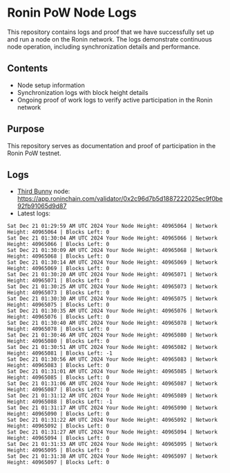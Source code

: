 # Ronin PoW Node Logs

This repository contains logs and proof that we have successfully set up and run a node on the Ronin network. The logs demonstrate continuous node operation, including synchronization details and performance.

## Contents

- Node setup information
- Synchronization logs with block height details
- Ongoing proof of work logs to verify active participation in the Ronin network

## Purpose

This repository serves as documentation and proof of participation in the Ronin PoW testnet.

## Logs

- [Third Bunny](https://thirdbunny.xyz/) node: https://app.roninchain.com/validator/0x2c96d7b5d1887222025ec9f0be92fb91065d9d87
- Latest logs:
```
Sat Dec 21 01:29:59 AM UTC 2024 Your Node Height: 40965064 | Network Height: 40965064 | Blocks Left: 0
Sat Dec 21 01:30:04 AM UTC 2024 Your Node Height: 40965066 | Network Height: 40965066 | Blocks Left: 0
Sat Dec 21 01:30:09 AM UTC 2024 Your Node Height: 40965068 | Network Height: 40965068 | Blocks Left: 0
Sat Dec 21 01:30:14 AM UTC 2024 Your Node Height: 40965069 | Network Height: 40965069 | Blocks Left: 0
Sat Dec 21 01:30:20 AM UTC 2024 Your Node Height: 40965071 | Network Height: 40965071 | Blocks Left: 0
Sat Dec 21 01:30:25 AM UTC 2024 Your Node Height: 40965073 | Network Height: 40965073 | Blocks Left: 0
Sat Dec 21 01:30:30 AM UTC 2024 Your Node Height: 40965075 | Network Height: 40965075 | Blocks Left: 0
Sat Dec 21 01:30:35 AM UTC 2024 Your Node Height: 40965076 | Network Height: 40965076 | Blocks Left: 0
Sat Dec 21 01:30:40 AM UTC 2024 Your Node Height: 40965078 | Network Height: 40965078 | Blocks Left: 0
Sat Dec 21 01:30:46 AM UTC 2024 Your Node Height: 40965080 | Network Height: 40965080 | Blocks Left: 0
Sat Dec 21 01:30:51 AM UTC 2024 Your Node Height: 40965082 | Network Height: 40965081 | Blocks Left: -1
Sat Dec 21 01:30:56 AM UTC 2024 Your Node Height: 40965083 | Network Height: 40965083 | Blocks Left: 0
Sat Dec 21 01:31:01 AM UTC 2024 Your Node Height: 40965085 | Network Height: 40965085 | Blocks Left: 0
Sat Dec 21 01:31:06 AM UTC 2024 Your Node Height: 40965087 | Network Height: 40965087 | Blocks Left: 0
Sat Dec 21 01:31:12 AM UTC 2024 Your Node Height: 40965089 | Network Height: 40965088 | Blocks Left: -1
Sat Dec 21 01:31:17 AM UTC 2024 Your Node Height: 40965090 | Network Height: 40965090 | Blocks Left: 0
Sat Dec 21 01:31:22 AM UTC 2024 Your Node Height: 40965092 | Network Height: 40965092 | Blocks Left: 0
Sat Dec 21 01:31:27 AM UTC 2024 Your Node Height: 40965094 | Network Height: 40965094 | Blocks Left: 0
Sat Dec 21 01:31:33 AM UTC 2024 Your Node Height: 40965095 | Network Height: 40965095 | Blocks Left: 0
Sat Dec 21 01:31:38 AM UTC 2024 Your Node Height: 40965097 | Network Height: 40965097 | Blocks Left: 0
```
